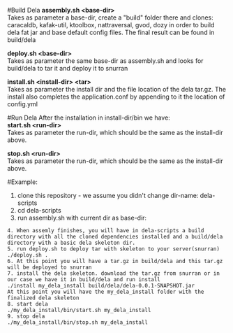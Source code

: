 #Build Dela
<b>assembly.sh \<base-dir\></b> <br>
Takes as parameter a base-dir, create a "build" folder there and clones: caracaldb, kafak-util, ktoolbox, nattraversal, gvod, dozy in order to build dela fat jar and base default config files. 
The final result can be found in build/dela

<b>deploy.sh \<base-dir\></b> <br>
Takes as parameter the same base-dir as assembly.sh and looks for build/dela to tar it and deploy it to snurran

<b>install.sh \<install-dir\> \<tar\></b> <br>
Takes as parameter the install dir and the file location of the dela tar.gz. The install also completes the application.conf by appending to it the location of config.yml

#Run Dela
After the installation in install-dir/bin we have: <br>
<b>start.sh \<run-dir\></b> <br>
Takes as parameter the run-dir, which should be the same as the install-dir above.

<b>stop.sh \<run-dir\></b> <br>
Takes as parameter the run-dir, which should be the same as the install-dir above.

#Example:
1. clone this repository - we assume you didn't change dir-name: dela-scripts
2. cd dela-scripts
3. run assembly.sh with current dir as base-dir:<br>
```shell ./assembly.sh .
4. When assemly finishes, you will have in dela-scripts a build directory with all the cloned dependencies installed and a build/dela directory with a basic dela skeleton dir.
5. run deploy.sh to deploy tar with skeleton to your server(snurran)
./deploy.sh .
6. At this point you will have a tar.gz in build/dela and this tar.gz will be deployed to snurran
7. install the dela skeleton. download the tar.gz from snurran or in our case we have it in build/dela and run install
./install my_dela_install build/dela/dela-0.0.1-SNAPSHOT.jar
At this point you will have the my_dela_install folder with the finalized dela skeleton
8. start dela
./my_dela_install/bin/start.sh my_dela_install
9. stop dela
./my_dela_install/bin/stop.sh my_dela_install
